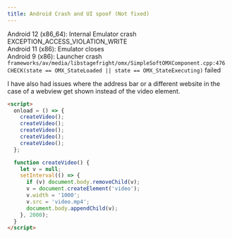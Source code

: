 ```yaml
---
title: Android Crash and UI spoof (Not fixed)
---
```


Android 12 (x86_64): Internal Emulator crash EXCEPTION_ACCESS_VIOLATION_WRITE  
Android 11 (x86): Emulator closes  
Android 9 (x86): Launcher crash `frameworks/av/media/libstagefright/omx/SimpleSoftOMXComponent.cpp:476 CHECK(state == OMX_StateLoaded || state == OMX_StateExecuting)` failed

I have also had issues where the address bar or a different website in the case of a webview get shown instead of the video element.

```html
<script>
  onload = () => {
    createVideo();
    createVideo();
    createVideo();
    createVideo();
    createVideo();
  };

  function createVideo() {
    let v = null;
    setInterval(() => {
      if (v) document.body.removeChild(v);
      v = document.createElement('video');
      v.width = '1000';
      v.src = 'video.mp4';
      document.body.appendChild(v);
    }, 2000);
  }
</script>
```
